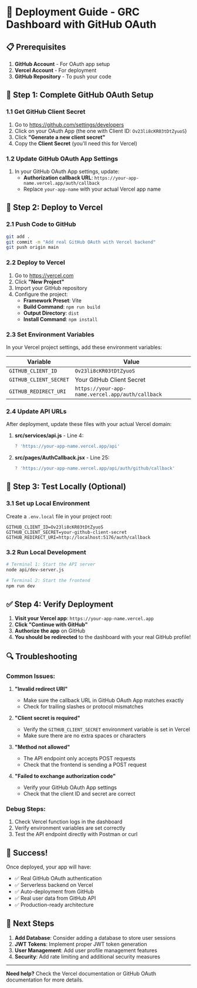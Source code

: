 # 🚀 Deployment Guide - GRC Dashboard with GitHub OAuth

## 📋 Prerequisites

1. **GitHub Account** - For OAuth app setup
2. **Vercel Account** - For deployment
3. **GitHub Repository** - To push your code

## 🔧 Step 1: Complete GitHub OAuth Setup

### 1.1 Get GitHub Client Secret
1. Go to https://github.com/settings/developers
2. Click on your OAuth App (the one with Client ID: `Ov23li8cKR03tDtZyuoS`)
3. Click **"Generate a new client secret"**
4. Copy the **Client Secret** (you'll need this for Vercel)

### 1.2 Update GitHub OAuth App Settings
1. In your GitHub OAuth App settings, update:
   - **Authorization callback URL**: `https://your-app-name.vercel.app/auth/callback`
   - Replace `your-app-name` with your actual Vercel app name

## 🚀 Step 2: Deploy to Vercel

### 2.1 Push Code to GitHub
```bash
git add .
git commit -m "Add real GitHub OAuth with Vercel backend"
git push origin main
```

### 2.2 Deploy to Vercel
1. Go to https://vercel.com
2. Click **"New Project"**
3. Import your GitHub repository
4. Configure the project:
   - **Framework Preset**: Vite
   - **Build Command**: `npm run build`
   - **Output Directory**: `dist`
   - **Install Command**: `npm install`

### 2.3 Set Environment Variables
In your Vercel project settings, add these environment variables:

| Variable | Value |
|----------|-------|
| `GITHUB_CLIENT_ID` | `Ov23li8cKR03tDtZyuoS` |
| `GITHUB_CLIENT_SECRET` | Your GitHub Client Secret |
| `GITHUB_REDIRECT_URI` | `https://your-app-name.vercel.app/auth/callback` |

### 2.4 Update API URLs
After deployment, update these files with your actual Vercel domain:

1. **src/services/api.js** - Line 4:
   ```javascript
   ? 'https://your-app-name.vercel.app/api'
   ```

2. **src/pages/AuthCallback.jsx** - Line 25:
   ```javascript
   ? 'https://your-app-name.vercel.app/api/auth/github/callback'
   ```

## 🧪 Step 3: Test Locally (Optional)

### 3.1 Set up Local Environment
Create a `.env.local` file in your project root:
```env
GITHUB_CLIENT_ID=Ov23li8cKR03tDtZyuoS
GITHUB_CLIENT_SECRET=your-github-client-secret
GITHUB_REDIRECT_URI=http://localhost:5176/auth/callback
```

### 3.2 Run Local Development
```bash
# Terminal 1: Start the API server
node api/dev-server.js

# Terminal 2: Start the frontend
npm run dev
```

## ✅ Step 4: Verify Deployment

1. **Visit your Vercel app**: `https://your-app-name.vercel.app`
2. **Click "Continue with GitHub"**
3. **Authorize the app** on GitHub
4. **You should be redirected** to the dashboard with your real GitHub profile!

## 🔍 Troubleshooting

### Common Issues:

1. **"Invalid redirect URI"**
   - Make sure the callback URL in GitHub OAuth App matches exactly
   - Check for trailing slashes or protocol mismatches

2. **"Client secret is required"**
   - Verify the `GITHUB_CLIENT_SECRET` environment variable is set in Vercel
   - Make sure there are no extra spaces or characters

3. **"Method not allowed"**
   - The API endpoint only accepts POST requests
   - Check that the frontend is sending a POST request

4. **"Failed to exchange authorization code"**
   - Verify your GitHub OAuth App settings
   - Check that the client ID and secret are correct

### Debug Steps:
1. Check Vercel function logs in the dashboard
2. Verify environment variables are set correctly
3. Test the API endpoint directly with Postman or curl

## 🎉 Success!

Once deployed, your app will have:
- ✅ Real GitHub OAuth authentication
- ✅ Serverless backend on Vercel
- ✅ Auto-deployment from GitHub
- ✅ Real user data from GitHub API
- ✅ Production-ready architecture

## 📝 Next Steps

1. **Add Database**: Consider adding a database to store user sessions
2. **JWT Tokens**: Implement proper JWT token generation
3. **User Management**: Add user profile management features
4. **Security**: Add rate limiting and additional security measures

---

**Need help?** Check the Vercel documentation or GitHub OAuth documentation for more details.
